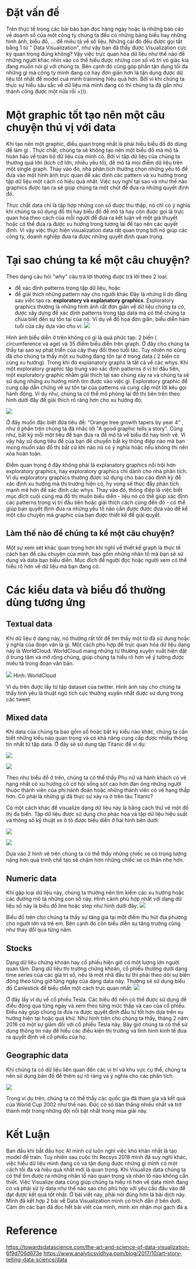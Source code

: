 # Đặt vấn đề 
Trên thực tế trong các bài báo bạn đọc hàng ngày hoặc là những báo cáo về doanh số của một công ty chúng ta đều có những bảng biểu hay những hình ảnh, biểu đồ, ... để miêu tả về số liệu. Những cái đó đều được gọi tắt bằng 1 từ " Data Visualization", như vậy bạn đã thấy được Visualization cực kỳ quan trọng đúng không? Vậy việc trực quan hóa dữ liệu như thế nào để những người khác nhìn vào có thể hiểu được những con số vô tri vô giác kia đang muốn nói gì với chúng ta. Bên cạnh đó cũng góp phần tận dụng tối đa những gì mà công ty mình đang có hay đơn giản hơn là tận dụng được dữ liệu tốt nhất để model cuả mình trainning hiệu quả hơn. Bởi vì khi chúng ta thực sự hiểu sâu sắc về dữ liệu mà mình đang có thì chúng ta đã gần như thành công được một nửa rồi =))).

# Một graphic tốt tạo nên một câu chuyện thú vị với data
Khi tạo nên một graphic, điều quan trọng nhất là phải hiều biểu đồ đó dùng để làm gì . Thực chất, chúng ta sẽ không tạo nên một biểu đồ mà mô tả hoàn hảo về toàn bộ dữ liệu của mình có. Bởi vì tập dữ liệu của chúng ta thường quá lớn (kích cỡ lớn, nhiều yếu tố), để mô tả mọi điểm dữ liệu trên một single graph. Thay vào đó, nhà phân tích thường chọn những yếu tố để đưa vào một hình ảnh trực quan để xác định các pattern và xu hướng trong tập dữ liệu một cách có hiệu quả nhất. Việc suy nghĩ tại sao và như thế nào graphics được tạo ra sẽ giúp chúng ta một chút để đưa ra những quyết định đó. 

Thực chất data chỉ là tập hợp những con số được thu thập, nó chỉ có ý nghĩa khi chúng ta sử dụng đồ thị hay biểu đồ để mô tả hay còn được gọi là trực quan hóa theo cách của mỗi người để đưa ra kết luận về một giả thuyết hoặc có thể đưa ra được xu hướng trong tương lai để tạo nên các quyết định. Vì vậy việc thực hiện visualization data rất quan trọng bởi nó giúp các công ty, doanh nghiệp đưa ra được những quyết định quan trọng. 

# Tại sao chúng ta kể một câu chuyện?
Theo dạng câu hỏi "why" câu trả lời thường được trả lời theo 2 loại: 
- để xác định patterns trong tập dữ liệu, hoặc
- để giải thích những pattern này cho người khác
Đây là những lí do đằng sau việc tạo ra: **exploratory và explanatory graphics**. Exploratory graphics thường là những hình ảnh rất đơn giản về dữ liệu chúng ta có, được xây dựng để xác định patterns trong tập data mà có thể chúng ta chưa biết đến sự tồn tại của nó. Ví dụ về đồ họa đơn giản, biểu diễn hàm tuổi của cây dựa vào chu vi: 
![](https://images.viblo.asia/e241927b-0c16-4fea-8cd4-464fda48e430.png)

Hình ảnh biểu diễn ở trên không có gì là quá phức tạp: 2 biến ( circumference và age) và 35 điểm biểu diễn trên graph. Ở đây cho chúng ta thấy tại sao sự phát triển của cây thay đổi theo tuổi tác. Tuy nhiên nó cũng đã cho chúng ta thấy một xu hướng đang tồn tại ở trong data ( 2 biến có cùng xu hướng). Trong khi đó explanatory graphs là tất cả về các whys. Khi một exploratory graphic tập trung vào xác định patterns ở vị trí đầu tiên, một exploratory graphic nhằm giải thích tại sao chúng xảy ra và chúng ta sẽ sử dụng những xu hướng mình tìm được vào việc gì. Exploratory graphic để cung cấp dẫn chứng về sự tồn tại của patterns và cung cấp một lời kêu gọi hành động. Ví dụ như, chúng ta có thể mô phỏng lại đồ thị bên trên theo hình dưới đây để giải thích rõ ràng hơn cho xu hướng đó: 

![](https://images.viblo.asia/c5034394-12be-425d-995e-168b4a3b35fe.png)

Ở đây muốn đặc biệt đứa tiêu đề: "Orange tree growth tapers by year 4" , như ở phần trên chúng ta đã nhắc tới "A good graphic tells a story". Cũng như, bất kỳ mỗi một tiêu đề bạn đưa ra để mô tả về biểu đồ hay hình vẽ. Vì vậy hãy sử dụng tiêu để của bạn để chuyển bất kỳ thông điệp nào mà bạn mong muốn vào đồ thị bất cứ khi nào nó có ý nghĩa hoặc nếu không thì nên xóa hoàn toàn. 

Điểm quan trọng ở đây không phải là explanatory graphics nổi trội hơn exploratory graphics, hay exploratory graphics chỉ dành cho nhà phân tích. Ví dụ exploratory graphics thường được sử dụng cho báo cáo định kỳ để xác định xu hướng mà thị trường hiện có, hy vọng sẽ thúc đẩy phân tích mạnh mẽ hơn để xác định các whys. Thay vào đó, thông điệp là việc biết mục đích cuối cùng mà đồ thị muốn biểu diễn - liệu nó có thể giúp xác định các patterns trong vị trí đầu tiên hoặc giải thích cách cùng đến đó - có thể giúp bạn quyết định đưa ra những yếu tố nào cần được được đưa vào để kể một câu chuyện mà graphic của bạn được thiết kế để giải quyết.


##  Làm thế nào để chúng ta kể một câu chuyện?
Một sự xem xét khác quan trọng hơn khi nghĩ về thiết kế graph là thực tế cách bạn để câu chuyện của mình, bao gồm những nhân tố mà bạn sẽ sử dụng và data bạn biểu diễn. Mục đích để người đọc hoặc người xem có thể hiểu rõ hơn về dữ liệu mà bạn đang có. 
# Các kiểu data và biểu đồ thường dùng tương ứng
## Textual data
Khi dữ liệu ở dạng này, nó thường rất tốt để tìm thấy một từ đã sử dụng hoặc ý nghĩa của đoạn văn là gì. Một cách phù hợp để trực quan hóa dữ liệu dạng này là WorldCloud. WorldCloud mang những từ thường xuyên xuất hiện đặt ở trung tâm và mở rộng chúng, giúp chúng ta hiểu rõ hơn về ý tưởng được miêu tả trong đoạn văn bản. 

![](https://images.viblo.asia/e91a8116-8bab-4691-9860-f6ea525eec27.png)
Hình: WorldCloud

Ví dụ trên được lấy từ tập dataset của twitter. Hình ảnh này cho chúng ta thấy tình yêu là thuật ngữ tích cực thường xuyên nhất được sử dụng trong các tweet. 
## Mixed data
Khi data của chúng ta bao gồm số hoặc bất kỳ kiểu nào khác, chúng ta cần biết những kiểu nào quan trọng và có khả năng cung cấp được nhiều thông tin nhất từ tập data.
Ở đây sẽ sử dụng tập Titanic để ví dụ: 

![](https://images.viblo.asia/7a5ecce3-27a8-4e2a-8c07-9fe1d0b1936f.png)

![](https://images.viblo.asia/8bae3b9b-1ba3-4ae3-812b-996c03a247bb.png)

Theo như biểu đồ ở trên, chúng ta có thể thấy Phụ nữ và hành khách có vé hạng nhất có xu hướng có cơ hội sống sót cao hơn đàn ông những người thuộc thành viên của phi hành đoàn hoặc những thành viên có vé hạng thấp hơn. 
Có phải là những gì đã thực sự xảy ra ở trên tàu Titanic? 

Có một cách khác để visualize dạng dữ liệu này là bằng cách thử vẽ một đồ thị đa biến. Tập dữ liệu được sử dụng cho phác họa và tập dữ liệu hiệu suất và thông số kỹ thuật xe ô tô được biểu diễn ở hai hình bên dưới:

![](https://images.viblo.asia/4d157929-5a84-4d3f-b540-5887746df9f5.png)

![](https://images.viblo.asia/ad8e9497-47fb-438b-998c-da310bd251f6.png)

Dựa vào 2 hình vẽ trên chúng ta có thể thấy những chiếc xe có trọng lượng nặng hơn quá trình chế tạo sẽ chậm hơn những chiếc xe có thân nhẹ hơn. 
## Numeric data
Khi gặp loại dữ liệu này, chúng ta thường nên tìm kiếm các xu hướng hoặc các đường mô tả những con số này. Hình cảnh phù hợp nhất với dạng dữ liệu số này là biểu đồ line hoặc step như hình dưới đây: 
![](https://images.viblo.asia/dca7678d-d8ee-4d11-b527-a599822646cf.png)

Biểu đồ trên cho chúng ta thấy sự tăng giá tại một điểm thu hút địa phương cho người lớn và trẻ em. Bên cạnh đó còn biểu diễn sự tăng trưởng cũng như thay đổi qua từng năm.
## Stocks
Dạng dữ liệu chứng khoán hay cổ phiếu hiện giờ có một lượng lớn người quan tâm. Dạng dữ liệu thị trường chứng khoán, cổ phiếu thường dưới dạng time series của các giá trị số, nếu là một nhà đầu tư thì phải theo dõi sự biến động theo từng giờ từng ngày của dạng data này. Thường sẽ sử dụng biểu đồ Canlestick để biểu diễn một cách trực quan nhất: 
![](https://images.viblo.asia/44c410a7-ff05-4314-af34-284a3bccbee1.gif)

Ở đây lấy ví dụ về cổ phiếu Tesla. Các biểu đồ nến có thể được sử dụng để điều động qua từng ngày và xem theo từng mức thấp và cao của cổ phiếu. Điều này giúp chúng ta đưa ra được quyết định đầu tư tốt hơn dựa trên xu hướng hiện tại hoặc quá khứ. 
Như hình trên cho chúng ta thấy, tháng 2 năm 2016 có một sự giảm đối với cổ phiếu Tesla này. Bây giờ chúng ta có thể sử dụng thông tin này để hiểu các điều kiện thị trường và tình hình kinh tế đưa ra quyết định vể cổ phiếu của họ. 

## Geographic data
Khi chúng ta có dữ liệu liên quan đến các vị trí và khu vực cụ thể, chúng ta nên sử dụng bản đồ để thêm sự rõ ràng và ý nghĩa cho các phân tích. 

![](https://images.viblo.asia/2f11f461-ddf1-40aa-930e-e095c5fc5b26.png)

Trong ví dụ trên, chúng ta có thể thấy các quốc gia đã tham gia và kết quả của World Cup 2002 như thế nào. Đức có số bàn thắng nhiều nhất và trở thành một trong những đội nổi bật nhất trong mùa giải này. 
# Kết Luận

Ban đầu khi bắt đầu học AI mình cứ luôn nghĩ việc khó khăn nhất là tạo model để train. Tuy nhiên sau cuộc thi Recsys 2018 mình đã suy nghĩ khác, việc hiểu dữ liệu mình đang có và tận dụng được những gì mình có một cách tối đa và hiệu quả nhất mới là quan trọng. Khi Visualize data chúng ta có thể tìm được ra những nhân tố  nào quan trọng và nhân tố nào không cần thiết. Việc Visualize data cũng giúp chúng ta hiểu rõ hơn về data mình đang có và phải xử lý data như thế nào sao cho phù hợp với yêu cầu đầu vào để đạt được kết quả tốt nhất. 
Ở bài viết này, phải nói đúng hơn là bài dịch này. Mình đã kết hợp 2 bài về Data Visualization mình có trích dẫn ở bên dưới. Cảm ơn các bạn đã đọc hết bài viết của mình, mình xin nhận mọi gạch đá ạ. 
# Reference 
https://towardsdatascience.com/the-art-and-science-of-data-visualization-6f9d706d673e
https://www.analyticsvidhya.com/blog/2017/10/art-story-telling-data-science/data